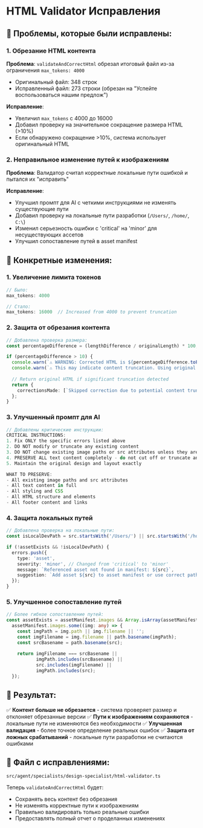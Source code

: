 # HTML Validator Исправления

## 🚨 Проблемы, которые были исправлены:

### 1. **Обрезание HTML контента**
**Проблема**: `validateAndCorrectHtml` обрезал итоговый файл из-за ограничения `max_tokens: 4000`
- Оригинальный файл: 348 строк
- Исправленный файл: 273 строки (обрезан на "Успейте воспользоваться нашим предлож")

**Исправление**:
- Увеличил `max_tokens` с 4000 до 16000
- Добавил проверку на значительное сокращение размера HTML (>10%)
- Если обнаружено сокращение >10%, система использует оригинальный HTML

### 2. **Неправильное изменение путей к изображениям**
**Проблема**: Валидатор считал корректные локальные пути ошибкой и пытался их "исправить"

**Исправление**:
- Улучшил промпт для AI с четкими инструкциями не изменять существующие пути
- Добавил проверку на локальные пути разработки (`/Users/`, `/home/`, `C:\`)
- Изменил серьезность ошибки с 'critical' на 'minor' для несуществующих ассетов
- Улучшил сопоставление путей в asset manifest

## 🔧 Конкретные изменения:

### 1. **Увеличение лимита токенов**
```typescript
// Было:
max_tokens: 4000

// Стало:
max_tokens: 16000  // Increased from 4000 to prevent truncation
```

### 2. **Защита от обрезания контента**
```typescript
// Добавлена проверка размера:
const percentageDifference = (lengthDifference / originalLength) * 100;

if (percentageDifference > 10) {
  console.warn(`⚠️ WARNING: Corrected HTML is ${percentageDifference.toFixed(1)}% shorter than original`);
  console.warn(`⚠️ This may indicate content truncation. Using original HTML instead.`);
  
  // Return original HTML if significant truncation detected
  return {
    correctionsMade: [`Skipped correction due to potential content truncation`]
  };
}
```

### 3. **Улучшенный промпт для AI**
```typescript
// Добавлены критические инструкции:
CRITICAL INSTRUCTIONS:
1. Fix ONLY the specific errors listed above
2. DO NOT modify or truncate any existing content
3. DO NOT change existing image paths or src attributes unless they are specifically listed as errors
4. PRESERVE ALL text content completely - do not cut off or truncate anything
5. Maintain the original design and layout exactly

WHAT TO PRESERVE:
- All existing image paths and src attributes
- All text content in full
- All styling and CSS
- All HTML structure and elements
- All footer content and links
```

### 4. **Защита локальных путей**
```typescript
// Добавлена проверка на локальные пути:
const isLocalDevPath = src.startsWith('/Users/') || src.startsWith('/home/') || src.startsWith('C:\\');

if (!assetExists && !isLocalDevPath) {
  errors.push({
    type: 'asset',
    severity: 'minor', // Changed from 'critical' to 'minor'
    message: `Referenced asset not found in manifest: ${src}`,
    suggestion: `Add asset ${src} to asset manifest or use correct path`
  });
}
```

### 5. **Улучшенное сопоставление путей**
```typescript
// Более гибкое сопоставление путей:
const assetExists = assetManifest.images && Array.isArray(assetManifest.images) && 
  assetManifest.images.some((img: any) => {
    const imgPath = img.path || img.filename || '';
    const imgFilename = img.filename || path.basename(imgPath);
    const srcBasename = path.basename(src);
    
    return imgFilename === srcBasename || 
           imgPath.includes(srcBasename) || 
           src.includes(imgFilename) ||
           imgPath.includes(src);
  });
```

## 🎯 Результат:

✅ **Контент больше не обрезается** - система проверяет размер и отклоняет обрезанные версии
✅ **Пути к изображениям сохраняются** - локальные пути не изменяются без необходимости
✅ **Улучшенная валидация** - более точное определение реальных ошибок
✅ **Защита от ложных срабатываний** - локальные пути разработки не считаются ошибками

## 📍 Файл с исправлениями:
`src/agent/specialists/design-specialist/html-validator.ts`

Теперь `validateAndCorrectHtml` будет:
- Сохранять весь контент без обрезания
- Не изменять корректные пути к изображениям
- Правильно валидировать только реальные ошибки
- Предоставлять полный отчет о проделанных изменениях 
